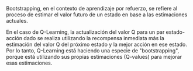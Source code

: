 
Bootstrapping, en el contexto de aprendizaje por refuerzo, se refiere al proceso de estimar el valor futuro de un estado en base a las estimaciones actuales.

En el caso de Q-Learning, la actualización del valor Q para un par estado-acción dado se realiza utilizando la recompensa inmediata más la estimación del valor Q del próximo estado y la mejor acción en ese estado. Por lo tanto, Q-Learning está haciendo una especie de "bootstrapping", porque está utilizando sus propias estimaciones (Q-values) para mejorar esas estimaciones.